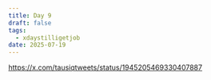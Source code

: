 ```yaml
---
title: Day 9
draft: false
tags:
  - xdaystilligetjob
date: 2025-07-19
---
```

https://x.com/tausiqtweets/status/1945205469330407887